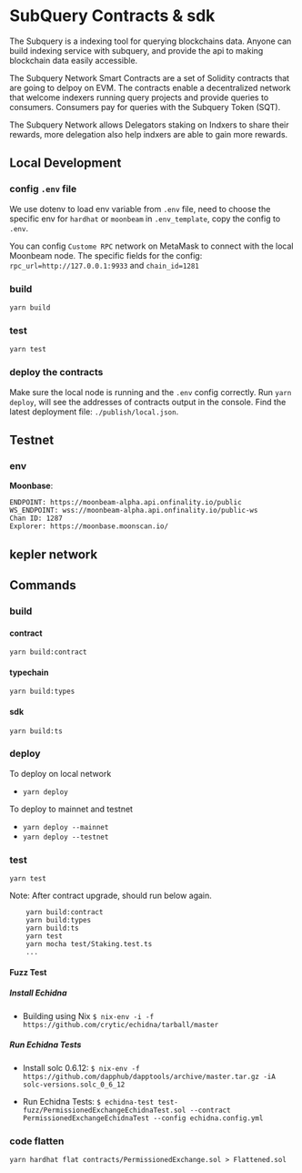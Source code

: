 # SubQuery Contracts & sdk

The Subquery is a indexing tool for querying blockchains data. Anyone can build indexing service with subquery, and provide the api to making blockchain data easily accessible.

The Subquery Network Smart Contracts are a set of Solidity contracts that are going to delpoy on EVM. The contracts enable a decentralized network that welcome indexers running query projects and provide queries to consumers. Consumers pay for queries with the Subquery Token (SQT).

The Subquery Network allows Delegators staking on Indxers to share their rewards, more delegation also help indxers are able to gain more rewards.

## Local Development

### config `.env` file

We use dotenv to load env variable from `.env` file, need to choose the specific env for `hardhat` or `moonbeam` in `.env_template`, copy the config to `.env`.

You can config `Custome RPC` network on MetaMask to connect with the local Moonbeam node.
The specific fields for the config: `rpc_url=http://127.0.0.1:9933` and `chain_id=1281`

### build
`yarn build`

### test
`yarn test`

### deploy the contracts

Make sure the local node is running and the `.env` config correctly.
Run `yarn deploy`, will see the addresses of contracts output in the console.
Find the latest deployment file: `./publish/local.json`.

## Testnet

### env

**Moonbase**:
```
ENDPOINT: https://moonbeam-alpha.api.onfinality.io/public
WS_ENDPOINT: wss://moonbeam-alpha.api.onfinality.io/public-ws
Chan ID: 1287
Explorer: https://moonbase.moonscan.io/
```
## kepler network

## Commands

### build

#### contract

`yarn build:contract`

#### typechain

`yarn build:types`

#### sdk

`yarn build:ts`

### deploy

To deploy on local network

-   `yarn deploy`

To deploy to mainnet and testnet

-   `yarn deploy --mainnet`
-   `yarn deploy --testnet`

### test

`yarn test`

Note: After contract upgrade, should run below again.

```
    yarn build:contract
    yarn build:types
    yarn build:ts
    yarn test
    yarn mocha test/Staking.test.ts
    ...
```

#### Fuzz Test

##### Install Echidna

- Building using Nix
  `$ nix-env -i -f https://github.com/crytic/echidna/tarball/master`

##### Run Echidna Tests

- Install solc 0.6.12:
  `$ nix-env -f https://github.com/dapphub/dapptools/archive/master.tar.gz -iA solc-versions.solc_0_6_12`

- Run Echidna Tests:
  `$ echidna-test test-fuzz/PermissionedExchangeEchidnaTest.sol --contract PermissionedExchangeEchidnaTest --config echidna.config.yml`

### code flatten
`yarn hardhat flat contracts/PermissionedExchange.sol > Flattened.sol`
